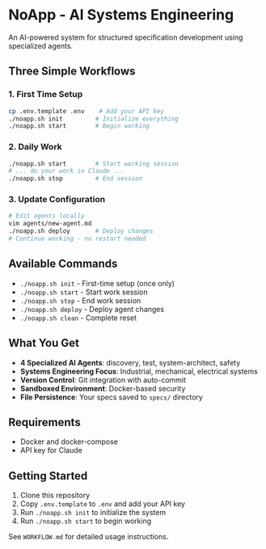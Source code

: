 # NoApp - AI Systems Engineering

An AI-powered system for structured specification development using specialized agents.

## Three Simple Workflows

### 1. First Time Setup
```bash
cp .env.template .env    # Add your API key
./noapp.sh init         # Initialize everything
./noapp.sh start        # Begin working
```

### 2. Daily Work
```bash
./noapp.sh start        # Start working session
# ... do your work in Claude ...
./noapp.sh stop         # End session
```

### 3. Update Configuration
```bash
# Edit agents locally
vim agents/new-agent.md
./noapp.sh deploy       # Deploy changes
# Continue working - no restart needed
```

## Available Commands
- `./noapp.sh init` - First-time setup (once only)
- `./noapp.sh start` - Start work session
- `./noapp.sh stop` - End work session  
- `./noapp.sh deploy` - Deploy agent changes
- `./noapp.sh clean` - Complete reset

## What You Get
- **4 Specialized AI Agents**: discovery, test, system-architect, safety
- **Systems Engineering Focus**: Industrial, mechanical, electrical systems
- **Version Control**: Git integration with auto-commit
- **Sandboxed Environment**: Docker-based security
- **File Persistence**: Your specs saved to `specs/` directory

## Requirements
- Docker and docker-compose
- API key for Claude

## Getting Started
1. Clone this repository
2. Copy `.env.template` to `.env` and add your API key
3. Run `./noapp.sh init` to initialize the system
4. Run `./noapp.sh start` to begin working

See `WORKFLOW.md` for detailed usage instructions.
